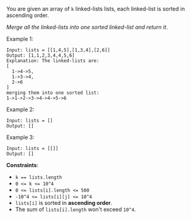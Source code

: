You are given an array of `k` linked-lists lists, each linked-list is sorted in ascending order.

*Merge all the linked-lists into one sorted linked-list and return it*.

Example 1:
```
Input: lists = [[1,4,5],[1,3,4],[2,6]]
Output: [1,1,2,3,4,4,5,6]
Explanation: The linked-lists are:
[
  1->4->5,
  1->3->4,
  2->6
]
merging them into one sorted list:
1->1->2->3->4->4->5->6
```

Example 2:
```
Input: lists = []
Output: []
```

Example 3:
```
Input: lists = [[]]
Output: []
```

**Constraints**:
* `k == lists.length`
* `0 <= k <= 10^4`
* `0 <= lists[i].length <= 500`
* `-10^4 <= lists[i][j] <= 10^4`
* `lists[i]` is sorted in **ascending order**.
* The sum of `lists[i].length` won't exceed `10^4`.
